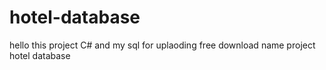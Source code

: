 # hotel-database
hello this project C# and my sql for uplaoding free download name project hotel database
